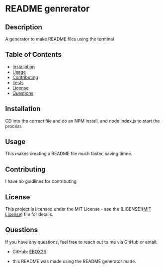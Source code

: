 # README genrerator
  
  ## Description
  A generator to make README files using the terminal 
  
  ## Table of Contents
  - [Installation](#installation)
  - [Usage](#usage)
  - [Contributing](#contributing)
  - [Tests](#tests)
  - [License](#license)
  - [Questions](#questions)
  
  ## Installation
  CD into the correct file and do an NPM install, and node index.js to start the process
  
  ## Usage
  This makes creating a README file much faster, saving timne.
  
  ## Contributing
  I have no guidlines for contributing
  
  
  ## License
  
  This project is licensed under the MIT License - see the [LICENSE]([MIT License](https://opensource.org/licenses/MIT)) file for details.
  
  ## Questions
  If you have any questions, feel free to reach out to me via GitHub or email:
  - GitHub: [EBOX26](https://github.com/EBOX26)


- this README was made using the README generator made.
  